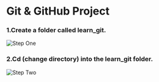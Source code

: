 # Git & GitHub Project

### 1.Create a folder called learn_git.
![Step One](/screenshots/One)

### 2.Cd (change directory) into the learn_git folder.
![Step Two](/screenshots/Two)



